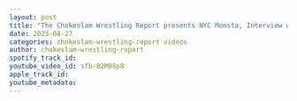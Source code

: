 ```yaml
---
layout: post
title: "The Chokeslam Wrestling Report presents NYC Monsta, Interview with Steve \"Monsta\" Mack. Ep#156"
date: 2023-08-27
categories: chokeslam-wrestling-report videos
author: chokeslam-wrestling-report
spotify_track_id: 
youtube_video_id: sfb-82M08p8
apple_track_id: 
youtube_metadata: 
---
```

